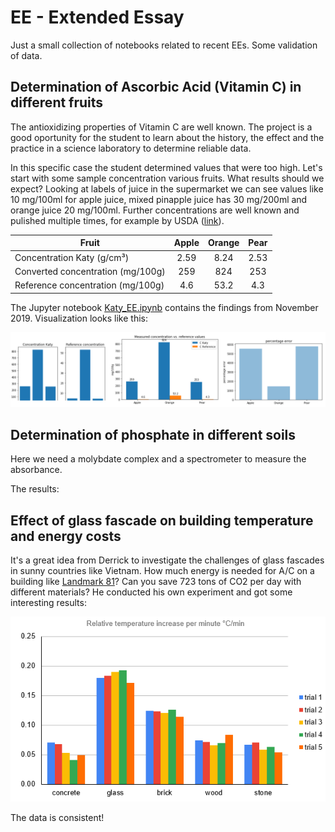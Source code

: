 # EE - Extended Essay

Just a small collection of notebooks related to recent EEs. Some validation of data.

## Determination of Ascorbic Acid (Vitamin C) in different fruits

The antioxidizing properties of Vitamin C are well known. The project is a good oportunity for the student to learn about the history, the effect and the practice in a science laboratory to determine reliable data.

In this specific case the student determined values that were too high. Let's start with some sample concentration various fruits. What results should we expect? Looking at labels of juice in the supermarket we can see values like 10 mg/100ml for apple juice, mixed pinapple juice has 30 mg/200ml and orange juice 20 mg/100ml. Further concentrations are well known and pulished multiple times, for example by USDA ([link](https://fdc.nal.usda.gov/)). 

| Fruit                             | Apple | Orange | Pear |
|-----------------------------------|:-----:|:------:|:----:|
| Concentration Katy (g/cm³)        |  2.59 |  8.24  | 2.53 |
| Converted concentration (mg/100g) |  259  |   824  |  253 |
| Reference concentration (mg/100g) |  4.6  |  53.2  |  4.3 |

The Jupyter notebook [Katy_EE.ipynb](Katy_EE.ipynb) contains the findings from November 2019. Visualization looks like this:

![Three graphs](katy_values.png)

## Determination of phosphate in different soils

Here we need a molybdate complex and a spectrometer to measure the absorbance.

The results:

## Effect of glass fascade on building temperature and energy costs

It's a great idea from Derrick to investigate the challenges of glass fascades in sunny countries like Vietnam. How much energy is needed for A/C on a building like [Landmark 81](https://en.wikipedia.org/wiki/Landmark_81)? Can you save 723 tons of CO2 per day with different materials? He conducted his own experiment and got some interesting results:

![temperature change](EE_glass-fascade-data.png)

The data is consistent!
